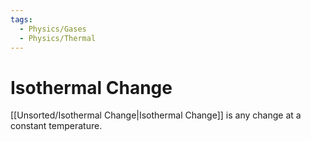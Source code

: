 ```yaml
---
tags:
  - Physics/Gases
  - Physics/Thermal
---
```

# Isothermal Change
[[Unsorted/Isothermal Change|Isothermal Change]] is any change at a constant temperature.